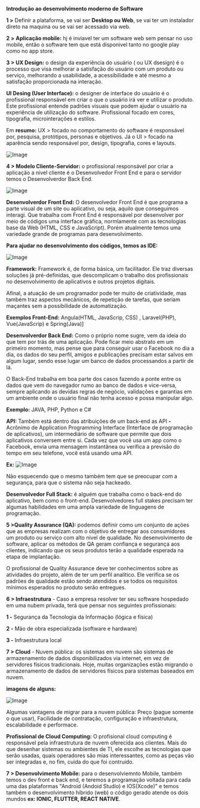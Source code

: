 **Introdução ao desenvolvimento moderno de Software**

 

**1 >** Definir a plataforma, se vai ser **Desktop ou Web**, se vai ter um instalador direto na maquina ou se vai ser acessado via web.

**2 >** **Aplicação mobile:** hj é inviavel ter um software web sem pensar no uso mobile, então o software tem que está disponivel tanto no google play como no app store.

**3 > UX Design:** o design da experiência do usuário ( ou UX dsesign) é o processo que visa melhorar a satisfação do usuário com um produto ou serviço, melhorando a usabilidade, a acessibilidade e até mesmo a satisfação proporcionada na interação.     

   **UI Desing (User Interface):** o designer de interface do usuário é o profissional responsável em criar o que o usuário irá ver e utilizar o produto. Este profissional entende padrões visuais que podem ajudar o usuário na experiência de utilização do software. Profissional focado em cores, tipografia, microinterações e estilos.

Em **resumo:** UX > focado no comportamento do software é responsável por, pesquisa, protótipos, personas e objetivos. Já o UI > focado na aparência sendo responsável por, design, tipografia, cores e layouts.

![Image](file:///C:/Users/Ricardo/AppData/Local/Temp/msohtmlclip1/01/clip_image002.jpg)

 

**4 > Modelo Cliente-Servidor:** o profissional responsável por criar a aplicação a nivel cliente é o Desenvolvedor Front End e para o servidor temos o Desenvolverdor Back End.

![Image](file:///C:/Users/Ricardo/AppData/Local/Temp/msohtmlclip1/01/clip_image004.jpg)

 

**Desenvolverdor Front End:** O desenvolvedor Front End é que programa a parte visual de um site ou aplicativo, ou seja, aquilo que conseguimos interagi. Que trabalha com Front End é responsável por desenvolver por meio de códigos uma interface gráfica, normlamente com as tecnologias base da Web (HTML, CSS e JavaScript). Porém atualmente temos uma variedade grande de programas para desenvolvimento.

 

**Para ajudar no desenvolvimento dos códigos, temos as IDE:**

![Image](file:///C:/Users/Ricardo/AppData/Local/Temp/msohtmlclip1/01/clip_image006.jpg)

 

**Framework:** Framework é, de forma básica, um facilitador. Ele traz diversas soluções já pré-definidas, que descomplicam o trabalho dos profissionais no desenvolvimento de aplicativos e outros projetos digitais.

Afinal, a atuação de um programador pode ter muito de criatividade, mas também traz aspectos mecânicos, de repetição de tarefas, que seriam maçantes sem a possibilidade de automatização.

**Exemplos Front-End:** Angula(HTML, JavaScrip, CSS) , Laravel(PHP), Vue(JavaScrip) e Spring(Java)]

 

**Desenvolverdor Back End:** Como o próprio nome sugre, vem da ideia do que tem por trás de uma aplicação. Pode ficar meio abstrato em um primeiro momento, mas pense que para conseguir usar o Facebook no dia a dia, os dados do seu perfil, amigos e publicações precisam estar salvos em algum lugar, sendo esse lugar um banco de dados processandos a partir de lá.

O Back-End trabalha em boa parte dos casos fazendo a ponte entre os dados que vem do navegador rumo ao banco de dados e vice-versa, sempre aplicando as devidas regras de negócio, validações e garantias em um ambiente onde o usuário final não tenha acesso e possa manipular algo.

**Exemplo:** JAVA, PHP, Python e C#

**API:** Também está dentro das atribuições de um back-end as API **-** Acrônimo de Application Programming Interface (Interface de programação de aplicativos), um intermediário de software que permite que dois aplicativos conversem entre si. Cada vez que você usa um app como o Facebook, envia uma mensagem instantânea ou verifica a previsão do tempo em seu telefone, você está usando uma API.

**Ex:** ![Image](file:///C:/Users/Ricardo/AppData/Local/Temp/msohtmlclip1/01/clip_image008.jpg)

Não esquecendo que o mesmo também tem que se preocupar com a segurança, para que o sistema não seja hackeado.

 

**Desenvolvedor Full Stack:** é alguém que trabalha como o back-end do aplicativo, bem como o front-end. Desenvolvedores full stakes precisam ter algumas habilidades em uma ampla variedade de linguagens de programação.

 

**5 >Quality Assurance (QA):** podemos definir como um conjunto de ações que as empresas realizam com o objetivo de entregar aos consumidores um produto ou serviço com alto nivel de qualidade. No desenvolvimento de software, aplicar os métodos de QA geram confiança e segurança aos clientes, indicando que os seus produtos terão a qualidade esperada na etapa de implantação.

O profissional de Quality Assurance deve ter conhecimentos sobre as atividades do projeto, além de ter um perfil analítico. Ele verifica se os padrões de qualidade estão sendo atendidos e se todos os requisitos mínimos esperados no produto serão entregues.

 

**6 > Infraestrutura** - Caso a empresa resolver ter seu software hospedado em uma nubem privada, terá que pensar nos seguintes profissionais: 

**1 -** Segurança da Tecnologia da Informação (lógica e física)

**2 -** Mão de obra especializada (software e hardware)

**3 -** Infraestrutura local

 

**7 > Cloud** - Nuvem pública: os sistemas em nuvem são sistemas de armazenamento de dados disponibilizados via internet, em vez de servidores físicos tradicionais. Hoje, muitas organizações estão migrando o armazenamento de dados de servidores físicos para sistemas baseados em nuvem.

**imagens de alguns:** 

![Image](file:///C:/Users/Ricardo/AppData/Local/Temp/msohtmlclip1/01/clip_image010.jpg)

 

Algumas vantagens de migrar para a nuvem pública: Preço (pague somente o que usar), Facilidade de contratação, configuração e infraestrutura, escalabilidade e performace.

**Profissional de Cloud Computing:** O profisional cloud computing é responsável pela infraestrutura de nuvem oferecida aos clientes. Mais do que desenhar sistemas ou ambientes de TI, ele escolhe as tecnologias que serão usadas, quais operadores são mias interessantes, como as peças vão ser integradas e, no fim, cuida do que foi contruído.

 

**7 > Desenvolvimento Mobile:** para o desenvolviemnto Mobile, também temos o dev front e back end, e teremos a programação voltada para cada uma das plataformas "Android (Andoid Studio) e IOS(Xcode)" e temos também o desenvolvimento híbrido (web) o código gerado atende os dois mundos **ex: IONIC, FLUTTER, REACT NATIVE**.

 

 

 

 

 

 

 

 

 

 

 

 